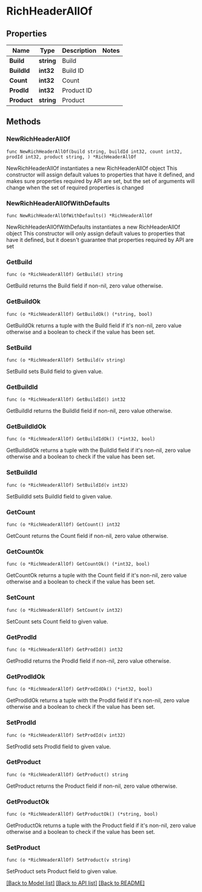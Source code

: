 # RichHeaderAllOf

## Properties

Name | Type | Description | Notes
------------ | ------------- | ------------- | -------------
**Build** | **string** | Build | 
**BuildId** | **int32** | Build ID | 
**Count** | **int32** | Count | 
**ProdId** | **int32** | Product ID | 
**Product** | **string** | Product | 

## Methods

### NewRichHeaderAllOf

`func NewRichHeaderAllOf(build string, buildId int32, count int32, prodId int32, product string, ) *RichHeaderAllOf`

NewRichHeaderAllOf instantiates a new RichHeaderAllOf object
This constructor will assign default values to properties that have it defined,
and makes sure properties required by API are set, but the set of arguments
will change when the set of required properties is changed

### NewRichHeaderAllOfWithDefaults

`func NewRichHeaderAllOfWithDefaults() *RichHeaderAllOf`

NewRichHeaderAllOfWithDefaults instantiates a new RichHeaderAllOf object
This constructor will only assign default values to properties that have it defined,
but it doesn't guarantee that properties required by API are set

### GetBuild

`func (o *RichHeaderAllOf) GetBuild() string`

GetBuild returns the Build field if non-nil, zero value otherwise.

### GetBuildOk

`func (o *RichHeaderAllOf) GetBuildOk() (*string, bool)`

GetBuildOk returns a tuple with the Build field if it's non-nil, zero value otherwise
and a boolean to check if the value has been set.

### SetBuild

`func (o *RichHeaderAllOf) SetBuild(v string)`

SetBuild sets Build field to given value.


### GetBuildId

`func (o *RichHeaderAllOf) GetBuildId() int32`

GetBuildId returns the BuildId field if non-nil, zero value otherwise.

### GetBuildIdOk

`func (o *RichHeaderAllOf) GetBuildIdOk() (*int32, bool)`

GetBuildIdOk returns a tuple with the BuildId field if it's non-nil, zero value otherwise
and a boolean to check if the value has been set.

### SetBuildId

`func (o *RichHeaderAllOf) SetBuildId(v int32)`

SetBuildId sets BuildId field to given value.


### GetCount

`func (o *RichHeaderAllOf) GetCount() int32`

GetCount returns the Count field if non-nil, zero value otherwise.

### GetCountOk

`func (o *RichHeaderAllOf) GetCountOk() (*int32, bool)`

GetCountOk returns a tuple with the Count field if it's non-nil, zero value otherwise
and a boolean to check if the value has been set.

### SetCount

`func (o *RichHeaderAllOf) SetCount(v int32)`

SetCount sets Count field to given value.


### GetProdId

`func (o *RichHeaderAllOf) GetProdId() int32`

GetProdId returns the ProdId field if non-nil, zero value otherwise.

### GetProdIdOk

`func (o *RichHeaderAllOf) GetProdIdOk() (*int32, bool)`

GetProdIdOk returns a tuple with the ProdId field if it's non-nil, zero value otherwise
and a boolean to check if the value has been set.

### SetProdId

`func (o *RichHeaderAllOf) SetProdId(v int32)`

SetProdId sets ProdId field to given value.


### GetProduct

`func (o *RichHeaderAllOf) GetProduct() string`

GetProduct returns the Product field if non-nil, zero value otherwise.

### GetProductOk

`func (o *RichHeaderAllOf) GetProductOk() (*string, bool)`

GetProductOk returns a tuple with the Product field if it's non-nil, zero value otherwise
and a boolean to check if the value has been set.

### SetProduct

`func (o *RichHeaderAllOf) SetProduct(v string)`

SetProduct sets Product field to given value.



[[Back to Model list]](../README.md#documentation-for-models) [[Back to API list]](../README.md#documentation-for-api-endpoints) [[Back to README]](../README.md)


